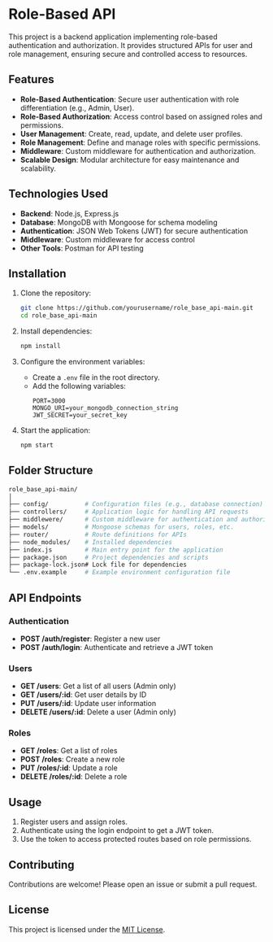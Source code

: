 # Role-Based API

This project is a backend application implementing role-based authentication and authorization. It provides structured APIs for user and role management, ensuring secure and controlled access to resources.

## Features

- **Role-Based Authentication**: Secure user authentication with role differentiation (e.g., Admin, User).
- **Role-Based Authorization**: Access control based on assigned roles and permissions.
- **User Management**: Create, read, update, and delete user profiles.
- **Role Management**: Define and manage roles with specific permissions.
- **Middleware**: Custom middleware for authentication and authorization.
- **Scalable Design**: Modular architecture for easy maintenance and scalability.

## Technologies Used

- **Backend**: Node.js, Express.js
- **Database**: MongoDB with Mongoose for schema modeling
- **Authentication**: JSON Web Tokens (JWT) for secure authentication
- **Middleware**: Custom middleware for access control
- **Other Tools**: Postman for API testing

## Installation

1. Clone the repository:
   ```bash
   git clone https://github.com/yourusername/role_base_api-main.git
   cd role_base_api-main
   ```

2. Install dependencies:
   ```bash
   npm install
   ```

3. Configure the environment variables:
   - Create a `.env` file in the root directory.
   - Add the following variables:
     ```
     PORT=3000
     MONGO_URI=your_mongodb_connection_string
     JWT_SECRET=your_secret_key
     ```

4. Start the application:
   ```bash
   npm start
   ```

## Folder Structure

```bash
role_base_api-main/
│
├── config/          # Configuration files (e.g., database connection)
├── controllers/     # Application logic for handling API requests
├── middlewere/      # Custom middleware for authentication and authorization
├── models/          # Mongoose schemas for users, roles, etc.
├── router/          # Route definitions for APIs
├── node_modules/    # Installed dependencies
├── index.js         # Main entry point for the application
├── package.json     # Project dependencies and scripts
├── package-lock.json# Lock file for dependencies
└── .env.example     # Example environment configuration file
```

## API Endpoints

### Authentication
- **POST /auth/register**: Register a new user
- **POST /auth/login**: Authenticate and retrieve a JWT token

### Users
- **GET /users**: Get a list of all users (Admin only)
- **GET /users/:id**: Get user details by ID
- **PUT /users/:id**: Update user information
- **DELETE /users/:id**: Delete a user (Admin only)

### Roles
- **GET /roles**: Get a list of roles
- **POST /roles**: Create a new role
- **PUT /roles/:id**: Update a role
- **DELETE /roles/:id**: Delete a role

## Usage

1. Register users and assign roles.
2. Authenticate using the login endpoint to get a JWT token.
3. Use the token to access protected routes based on role permissions.

## Contributing

Contributions are welcome! Please open an issue or submit a pull request.

## License

This project is licensed under the [MIT License](LICENSE).

